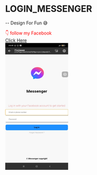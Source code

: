 # LOGIN_MESSENGER
  -- Design For Fun 😅

<font color='red'>👇 follow my Facebook </font>
<br>
<a href='https://www.facebook.com/wRyZ.freands.158.watded.daww'>Click Here</a>
<br>
<img src='https://github.com/exploidtraqra/LOGIN_MESSENGER/raw/main/Screenshot_2022-05-31-14-00-11-929_com.rhmsoft.edit.jpg' width='200px' height='400px'> 
